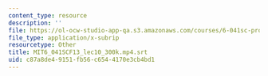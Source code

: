 ```yaml
---
content_type: resource
description: ''
file: https://ol-ocw-studio-app-qa.s3.amazonaws.com/courses/6-041sc-probabilistic-systems-analysis-and-applied-probability-fall-2013/c87a8de49151fb56c6544170e3cb4bd1_MIT6_041SCF13_lec10_300k.mp4.srt
file_type: application/x-subrip
resourcetype: Other
title: MIT6_041SCF13_lec10_300k.mp4.srt
uid: c87a8de4-9151-fb56-c654-4170e3cb4bd1
---
```

